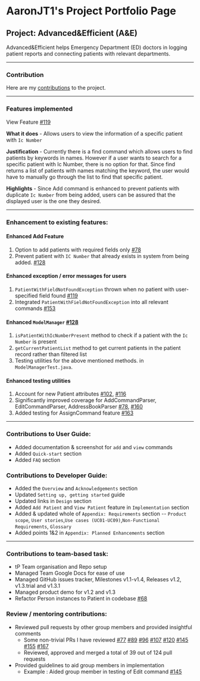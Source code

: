 # AaronJT1's Project Portfolio Page

## Project: Advanced&Efficient (A&E)

Advanced&Efficient helps Emergency Department (ED) doctors in logging patient reports and connecting patients with
relevant departments.

----------------------------------------------------------------------

### Contribution

Here are my [contributions](https://nus-cs2103-ay2324s1.github.io/tp-dashboard/?search=aaronjt1&breakdown=true) to the
project.

----------------------------------------------------------------------

### Features implemented

View Feature [#119](https://github.com/AY2324S1-CS2103T-T14-2/tp/pull/119)

**What it does** - Allows users to view the information of a specific patient with `Ic Number`

**Justification** - Currently there is a find command which allows users to find patients by keywords in names. However
if a user wants to search for a specific patient with Ic Number, there is no option for that. Since find returns a list
of patients with names matching the keyword, the user would have to manually go through the list to find that specific
patient.

**Highlights** - Since Add command is enhanced to prevent patients with duplicate `Ic Number` from being added, users
can be assured that the displayed user is the one they desired.


----------------------------------------------------------------------

### Enhancement to existing features:

#### Enhanced Add Feature

1. Option to add patients with required fields only [#78](https://github.com/AY2324S1-CS2103T-T14-2/tp/pull/78)
2. Prevent patient with `IC Number` that already exists in system from being
   added. [#128](https://github.com/AY2324S1-CS2103T-T14-2/tp/pull/128)

#### Enhanced exception / error messages for users

1. `PatientWithFieldNotFoundException` thrown when no patient with user-specified field
   found [#119](https://github.com/AY2324S1-CS2103T-T14-2/tp/pull/119)
2. Integrated `PatientWithFieldNotFoundException` into all relevant
   commands [#153](https://github.com/AY2324S1-CS2103T-T14-2/tp/pull/153)

#### Enhanced `ModelManager` [#128](https://github.com/AY2324S1-CS2103T-T14-2/tp/pull/128)

1. `isPatientWithIcNumberPresent` method to check if a patient with the `Ic Number` is present
2. `getCurrentPatientList` method to get current patients in the patient record rather than filtered list
3. Testing utilities for the above mentioned methods. in `ModelManagerTest.java`.

#### Enhanced testing utilities

1. Account for new Patient
   attributes [#102](https://github.com/AY2324S1-CS2103T-T14-2/tp/pull/102), [#116](https://github.com/AY2324S1-CS2103T-T14-2/tp/pull/116)
2. Significantly improved coverage for AddCommandParser, EditCommandParser,
   AddressBookParser [#78](https://github.com/AY2324S1-CS2103T-T14-2/tp/pull/78), [#160](https://github.com/AY2324S1-CS2103T-T14-2/tp/pull/160)
3. Added testing for AssignCommand feature [#163](https://github.com/AY2324S1-CS2103T-T14-2/tp/pull/163)

----------------------------------------------------------------------

### Contributions to User Guide:

- Added documentation & screenshot for `add` and `view` commands
- Added `Quick-start` section
- Added `FAQ` section

### Contributions to Developer Guide:

- Added the `Overview` and `Acknowledgements` section
- Updated `Setting up, getting started` guide
- Updated links in `Design` section
- Added `Add Patient` and `View Patient` feature in `Implementation` section
- Added & updated
  whole of `Appendix: Requirements`
  section -- `Product scope`, `User stories`,`Use cases (UC01-UC09)`,`Non-Functional Requirements`, `Glossary`
- Added points 1&2 in `Appendix: Planned Enhancements` section

----------------------------------------------------------------------

### Contributions to team-based task:

* tP Team organisation and Repo setup
* Managed Team Google Docs for ease of use
* Managed GitHub issues tracker, Milestones v1.1-v1.4, Releases v1.2, v1.3.trial and v1.3.1
* Managed product demo for v1.2 and v1.3
* Refactor Person instances to Patient in codebase [#68](https://github.com/AY2324S1-CS2103T-T14-2/tp/pull/68)

### Review / mentoring contributions:

* Reviewed pull requests by other group members and provided insightful comments
    * Some non-trivial PRs I have
      reviewed [#77](https://github.com/AY2324S1-CS2103T-T14-2/tp/pull/77)
      [#89](https://github.com/AY2324S1-CS2103T-T14-2/tp/pull/89) [#96](https://github.com/AY2324S1-CS2103T-T14-2/tp/pull/96) [#107](https://github.com/AY2324S1-CS2103T-T14-2/tp/pull/107) [#120](https://github.com/AY2324S1-CS2103T-T14-2/tp/pull/120) [#145](https://github.com/AY2324S1-CS2103T-T14-2/tp/pull/145) [#155](https://github.com/AY2324S1-CS2103T-T14-2/tp/pull/155) [#167](https://github.com/AY2324S1-CS2103T-T14-2/tp/pull/167)
    * Reviewed, approved and merged a total of 39 out of 124 pull requests
* Provided guidelines to aid group members in implementation
    * Example : Aided group member in testing of Edit
      command [#145](https://github.com/AY2324S1-CS2103T-T14-2/tp/pull/145)


